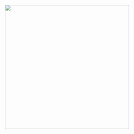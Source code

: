 <p align="center"><img width=400 src="https://www.soluciones.si/wp-content/uploads/2022/03/network.png"> </p>
